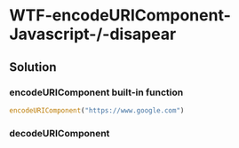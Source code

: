 # WTF-encodeURIComponent-Javascript-/-disapear

## Solution

### encodeURIComponent built-in function
```javascript
encodeURIComponent("https://www.google.com")
```

### decodeURIComponent

